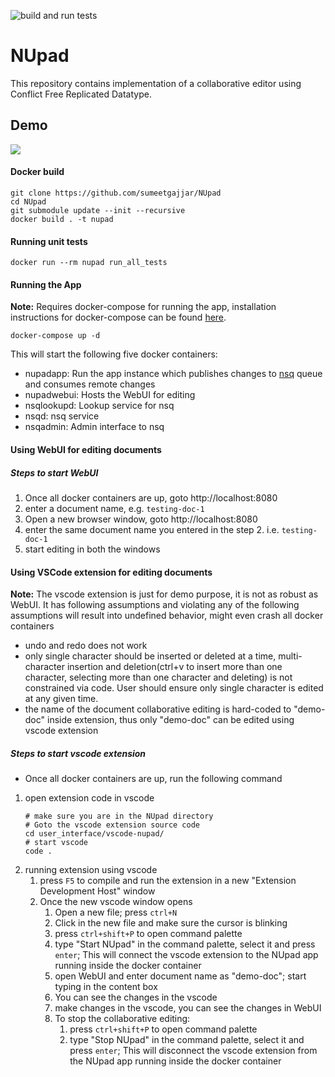 ![build and run tests](https://github.com/sumeetgajjar/NUpad/workflows/build%20and%20run%20tests/badge.svg)

# NUpad
This repository contains implementation of a collaborative editor using Conflict Free Replicated Datatype.

## Demo

![](docs/nupad-demo.gif)


#### Docker build

```shell script
git clone https://github.com/sumeetgajjar/NUpad
cd NUpad
git submodule update --init --recursive
docker build . -t nupad
```

#### Running unit tests
```shell script
docker run --rm nupad run_all_tests
```

#### Running the App
**Note:** Requires docker-compose for running the app, installation instructions for docker-compose can be found
[here](https://docs.docker.com/compose/install/).


```shell script
docker-compose up -d
```

This will start the following five docker containers:

- nupadapp: Run the app instance which publishes changes to [nsq](https://nsq.io/) queue and consumes remote changes
- nupadwebui: Hosts the WebUI for editing
- nsqlookupd: Lookup service for nsq
- nsqd: nsq service
- nsqadmin: Admin interface to nsq

#### Using WebUI for editing documents

##### Steps to start WebUI
1. Once all docker containers are up, goto http://localhost:8080
2. enter a document name, e.g. `testing-doc-1`
3. Open a new browser window, goto http://localhost:8080
4. enter the same document name you entered in the step 2. i.e. `testing-doc-1`
5. start editing in both the windows  

#### Using VSCode extension for editing documents
**Note:** The vscode extension is just for demo purpose, it is not as robust as WebUI.
It has following assumptions and violating any of the following assumptions will result
into undefined behavior, might even crash all docker containers

- undo and redo does not work
- only single character should be inserted or deleted at a time, multi-character insertion and
deletion(ctrl+v to insert more than one character, selecting more than one character and
deleting) is not constrained via code. User should ensure only single character is edited at any
given time. 
- the name of the document collaborative editing is hard-coded to "demo-doc" inside extension,
thus only "demo-doc" can be edited using vscode extension

##### Steps to start vscode extension 
- Once all docker containers are up, run the following command
1. open extension code in vscode
    ```shell script
    # make sure you are in the NUpad directory
    # Goto the vscode extension source code
    cd user_interface/vscode-nupad/
    # start vscode
    code .
    ```
2. running extension using vscode
    1. press `F5` to compile and run the extension in a new "Extension Development Host" window
    2. Once the new vscode window opens
        1. Open a new file; press `ctrl+N`
        2. Click in the new file and make sure the cursor is blinking
        3. press `ctrl+shift+P` to open command palette
        4. type "Start NUpad" in the command palette, select it and press `enter`; This will
        connect the vscode extension to the NUpad app running inside the docker container
        5. open WebUI and enter document name as "demo-doc"; start typing in the content box
        6. You can see the changes in the vscode
        7. make changes in the vscode, you can see the changes in WebUI
        8. To stop the collaborative editing:
            1. press `ctrl+shift+P` to open command palette
            2. type "Stop NUpad" in the command palette, select it and press `enter`; This will
            disconnect the vscode extension from the NUpad app running inside the docker container
        